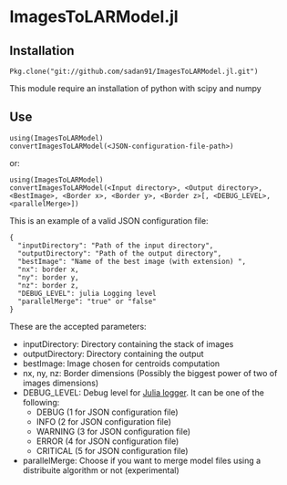 # ImagesToLARModel.jl

Installation
------

    Pkg.clone("git://github.com/sadan91/ImagesToLARModel.jl.git")
    
This module require an installation of python with scipy and numpy

Use
------

    using(ImagesToLARModel)
    convertImagesToLARModel(<JSON-configuration-file-path>)
 
 or:
 
    using(ImagesToLARModel)
    convertImagesToLARModel(<Input directory>, <Output directory>, <BestImage>, <Border x>, <Border y>, <Border z>[, <DEBUG_LEVEL>, <parallelMerge>])

This is an example of a valid JSON configuration file:

    {
      "inputDirectory": "Path of the input directory",
      "outputDirectory": "Path of the output directory",
      "bestImage": "Name of the best image (with extension) ",
      "nx": border x,
      "ny": border y,
      "nz": border z,
      "DEBUG_LEVEL": julia Logging level
      "parallelMerge": "true" or "false" 
    }

These are the accepted parameters:

- inputDirectory: Directory containing the stack of images
- outputDirectory: Directory containing the output
- bestImage: Image chosen for centroids computation
- nx, ny, nz: Border dimensions (Possibly the biggest power of two of images dimensions)
- DEBUG_LEVEL: Debug level for [Julia logger](https://github.com/kmsquire/Logging.jl). It can be one of the following:
    - DEBUG (1 for JSON configuration file)
    - INFO (2 for JSON configuration file)
    - WARNING (3 for JSON configuration file)
    - ERROR (4 for JSON configuration file)
    - CRITICAL (5 for JSON configuration file)
- parallelMerge: Choose if you want to merge model files using a distribuite algorithm or not (experimental)